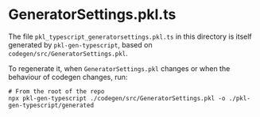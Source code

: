 # GeneratorSettings.pkl.ts

The file `pkl_typescript_generatorsettings.pkl.ts` in this directory is itself generated by `pkl-gen-typescript`, based on `codegen/src/GeneratorSettings.pkl`.

To regenerate it, when `GeneratorSettings.pkl` changes or when the behaviour of codegen changes, run:

```
# From the root of the repo
npx pkl-gen-typescript ./codegen/src/GeneratorSettings.pkl -o ./pkl-gen-typescript/generated
```
